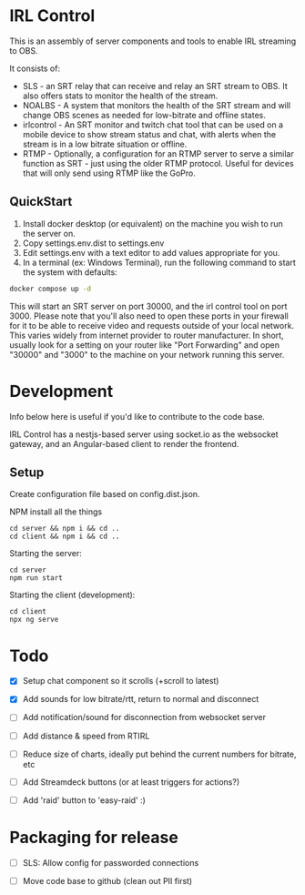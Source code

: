 # IRL Control

This is an assembly of server components and tools to enable IRL streaming to OBS.  

It consists of:

- SLS - an SRT relay that can receive and relay an SRT stream to OBS.  It also offers stats to monitor the health of the stream.
- NOALBS - A system that monitors the health of the SRT stream and will change OBS scenes as needed for low-bitrate and offline states.
- irlcontrol - An SRT monitor and twitch chat tool that can be used on a mobile device to show stream status and chat, with alerts when the stream is in a low bitrate situation or offline. 
- RTMP - Optionally, a configuration for an RTMP server to serve a similar function as SRT - just using the older RTMP protocol.  Useful for devices that will only send using RTMP like the GoPro.

## QuickStart

1. Install docker desktop (or equivalent) on the machine you wish to run the server on.  
2. Copy settings.env.dist to settings.env
3. Edit settings.env with a text editor to add values appropriate for you.
4. In a terminal (ex: Windows Terminal), run the following command to start the system with defaults:

```bash 
docker compose up -d
```

This will start an SRT server on port 30000, and the irl control tool on port 3000.  Please note that you'll also need to 
open these ports in your firewall for it to be able to receive video and requests outside of your local network.  This
varies widely from internet provider to router manufacturer.  In short, usually look for a setting on your router like "Port Forwarding"
and open "30000" and "3000" to the machine on your network running this server.

# Development

Info below here is useful if you'd like to contribute to the code base.  

IRL Control has a nestjs-based server using socket.io as the websocket gateway, and an Angular-based client to render the frontend. 

## Setup

Create configuration file based on config.dist.json.

NPM install all the things
```
cd server && npm i && cd ..
cd client && npm i && cd ..
```

Starting the server:

```
cd server
npm run start
```

Starting the client (development):

```
cd client
npx ng serve
```

# Todo

- [x] Setup chat component so it scrolls (+scroll to latest)
- [x] Add sounds for low bitrate/rtt, return to normal and disconnect
- [ ] Add notification/sound for disconnection from websocket server
- [ ] Add distance & speed from RTIRL
- [ ] Reduce size of charts, ideally put behind the current numbers for bitrate, etc
- [ ] Add Streamdeck buttons (or at least triggers for actions?)
- [ ] Add 'raid' button to 'easy-raid' :)


# Packaging for release

- [ ] SLS: Allow config for passworded connections
- [ ] Move code base to github (clean out PII first)

